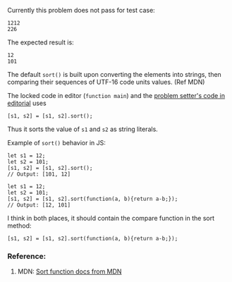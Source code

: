 Currently this problem does not pass for test case:
```
1212
226
```

The expected result is:
```
12
101
```
 
The default `sort()` is built upon converting the elements into strings, then comparing their sequences of UTF-16 code units values. (Ref MDN)

The locked code in editor (`function main`) and the [problem setter's code in editorial](https://www.hackerrank.com/challenges/js10-template-literals/editorial) uses 
```
[s1, s2] = [s1, s2].sort();
```

Thus it sorts the value of `s1` and `s2` as string literals.


Example of `sort()` behavior in JS:

```
let s1 = 12;
let s2 = 101;
[s1, s2] = [s1, s2].sort();
// Output: [101, 12]

let s1 = 12;
let s2 = 101;
[s1, s2] = [s1, s2].sort(function(a, b){return a-b;});
// Output: [12, 101]
```

I think in both places, it should contain the compare function in the sort method:

```
[s1, s2] = [s1, s2].sort(function(a, b){return a-b;});
```

### Reference:

1. MDN: [Sort function docs from MDN](https://developer.mozilla.org/en-US/docs/Web/JavaScript/Reference/Global_Objects/Array/sort)

